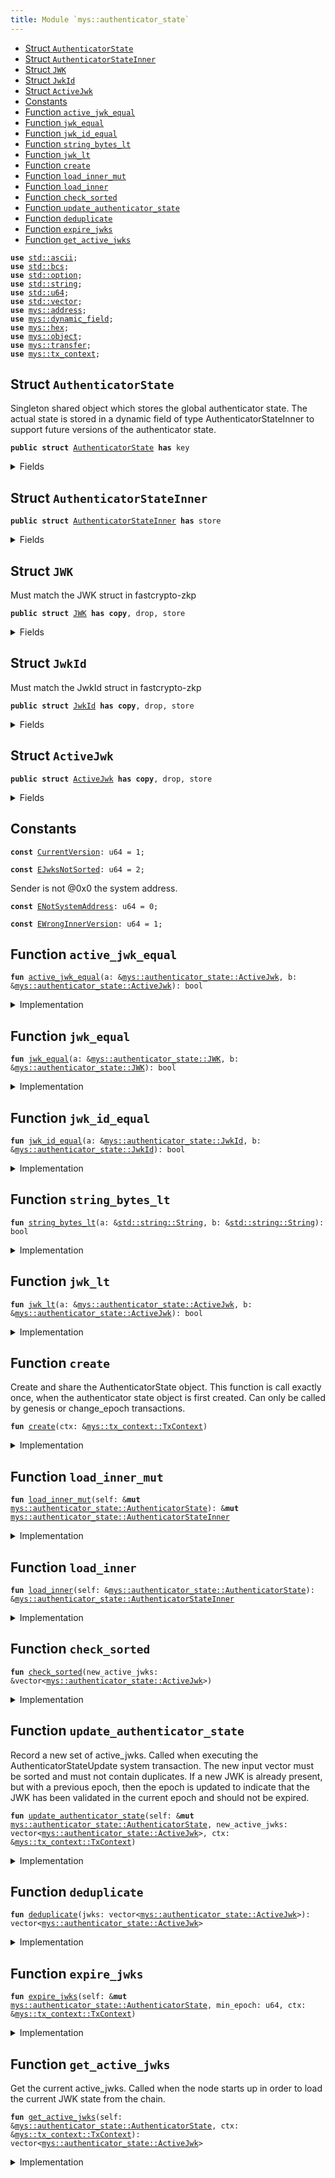 ```yaml
---
title: Module `mys::authenticator_state`
---
```




-  [Struct `AuthenticatorState`](#mys_authenticator_state_AuthenticatorState)
-  [Struct `AuthenticatorStateInner`](#mys_authenticator_state_AuthenticatorStateInner)
-  [Struct `JWK`](#mys_authenticator_state_JWK)
-  [Struct `JwkId`](#mys_authenticator_state_JwkId)
-  [Struct `ActiveJwk`](#mys_authenticator_state_ActiveJwk)
-  [Constants](#@Constants_0)
-  [Function `active_jwk_equal`](#mys_authenticator_state_active_jwk_equal)
-  [Function `jwk_equal`](#mys_authenticator_state_jwk_equal)
-  [Function `jwk_id_equal`](#mys_authenticator_state_jwk_id_equal)
-  [Function `string_bytes_lt`](#mys_authenticator_state_string_bytes_lt)
-  [Function `jwk_lt`](#mys_authenticator_state_jwk_lt)
-  [Function `create`](#mys_authenticator_state_create)
-  [Function `load_inner_mut`](#mys_authenticator_state_load_inner_mut)
-  [Function `load_inner`](#mys_authenticator_state_load_inner)
-  [Function `check_sorted`](#mys_authenticator_state_check_sorted)
-  [Function `update_authenticator_state`](#mys_authenticator_state_update_authenticator_state)
-  [Function `deduplicate`](#mys_authenticator_state_deduplicate)
-  [Function `expire_jwks`](#mys_authenticator_state_expire_jwks)
-  [Function `get_active_jwks`](#mys_authenticator_state_get_active_jwks)


<pre><code><b>use</b> <a href="../std/ascii.md#std_ascii">std::ascii</a>;
<b>use</b> <a href="../std/bcs.md#std_bcs">std::bcs</a>;
<b>use</b> <a href="../std/option.md#std_option">std::option</a>;
<b>use</b> <a href="../std/string.md#std_string">std::string</a>;
<b>use</b> <a href="../std/u64.md#std_u64">std::u64</a>;
<b>use</b> <a href="../std/vector.md#std_vector">std::vector</a>;
<b>use</b> <a href="../mys/address.md#mys_address">mys::address</a>;
<b>use</b> <a href="../mys/dynamic_field.md#mys_dynamic_field">mys::dynamic_field</a>;
<b>use</b> <a href="../mys/hex.md#mys_hex">mys::hex</a>;
<b>use</b> <a href="../mys/object.md#mys_object">mys::object</a>;
<b>use</b> <a href="../mys/transfer.md#mys_transfer">mys::transfer</a>;
<b>use</b> <a href="../mys/tx_context.md#mys_tx_context">mys::tx_context</a>;
</code></pre>



<a name="mys_authenticator_state_AuthenticatorState"></a>

## Struct `AuthenticatorState`

Singleton shared object which stores the global authenticator state.
The actual state is stored in a dynamic field of type AuthenticatorStateInner to support
future versions of the authenticator state.


<pre><code><b>public</b> <b>struct</b> <a href="../mys/authenticator_state.md#mys_authenticator_state_AuthenticatorState">AuthenticatorState</a> <b>has</b> key
</code></pre>



<details>
<summary>Fields</summary>


<dl>
<dt>
<code>id: <a href="../mys/object.md#mys_object_UID">mys::object::UID</a></code>
</dt>
<dd>
</dd>
<dt>
<code>version: u64</code>
</dt>
<dd>
</dd>
</dl>


</details>

<a name="mys_authenticator_state_AuthenticatorStateInner"></a>

## Struct `AuthenticatorStateInner`



<pre><code><b>public</b> <b>struct</b> <a href="../mys/authenticator_state.md#mys_authenticator_state_AuthenticatorStateInner">AuthenticatorStateInner</a> <b>has</b> store
</code></pre>



<details>
<summary>Fields</summary>


<dl>
<dt>
<code>version: u64</code>
</dt>
<dd>
</dd>
<dt>
<code>active_jwks: vector&lt;<a href="../mys/authenticator_state.md#mys_authenticator_state_ActiveJwk">mys::authenticator_state::ActiveJwk</a>&gt;</code>
</dt>
<dd>
 List of currently active JWKs.
</dd>
</dl>


</details>

<a name="mys_authenticator_state_JWK"></a>

## Struct `JWK`

Must match the JWK struct in fastcrypto-zkp


<pre><code><b>public</b> <b>struct</b> <a href="../mys/authenticator_state.md#mys_authenticator_state_JWK">JWK</a> <b>has</b> <b>copy</b>, drop, store
</code></pre>



<details>
<summary>Fields</summary>


<dl>
<dt>
<code>kty: <a href="../std/string.md#std_string_String">std::string::String</a></code>
</dt>
<dd>
</dd>
<dt>
<code>e: <a href="../std/string.md#std_string_String">std::string::String</a></code>
</dt>
<dd>
</dd>
<dt>
<code>n: <a href="../std/string.md#std_string_String">std::string::String</a></code>
</dt>
<dd>
</dd>
<dt>
<code>alg: <a href="../std/string.md#std_string_String">std::string::String</a></code>
</dt>
<dd>
</dd>
</dl>


</details>

<a name="mys_authenticator_state_JwkId"></a>

## Struct `JwkId`

Must match the JwkId struct in fastcrypto-zkp


<pre><code><b>public</b> <b>struct</b> <a href="../mys/authenticator_state.md#mys_authenticator_state_JwkId">JwkId</a> <b>has</b> <b>copy</b>, drop, store
</code></pre>



<details>
<summary>Fields</summary>


<dl>
<dt>
<code>iss: <a href="../std/string.md#std_string_String">std::string::String</a></code>
</dt>
<dd>
</dd>
<dt>
<code>kid: <a href="../std/string.md#std_string_String">std::string::String</a></code>
</dt>
<dd>
</dd>
</dl>


</details>

<a name="mys_authenticator_state_ActiveJwk"></a>

## Struct `ActiveJwk`



<pre><code><b>public</b> <b>struct</b> <a href="../mys/authenticator_state.md#mys_authenticator_state_ActiveJwk">ActiveJwk</a> <b>has</b> <b>copy</b>, drop, store
</code></pre>



<details>
<summary>Fields</summary>


<dl>
<dt>
<code>jwk_id: <a href="../mys/authenticator_state.md#mys_authenticator_state_JwkId">mys::authenticator_state::JwkId</a></code>
</dt>
<dd>
</dd>
<dt>
<code>jwk: <a href="../mys/authenticator_state.md#mys_authenticator_state_JWK">mys::authenticator_state::JWK</a></code>
</dt>
<dd>
</dd>
<dt>
<code>epoch: u64</code>
</dt>
<dd>
</dd>
</dl>


</details>

<a name="@Constants_0"></a>

## Constants


<a name="mys_authenticator_state_CurrentVersion"></a>



<pre><code><b>const</b> <a href="../mys/authenticator_state.md#mys_authenticator_state_CurrentVersion">CurrentVersion</a>: u64 = 1;
</code></pre>



<a name="mys_authenticator_state_EJwksNotSorted"></a>



<pre><code><b>const</b> <a href="../mys/authenticator_state.md#mys_authenticator_state_EJwksNotSorted">EJwksNotSorted</a>: u64 = 2;
</code></pre>



<a name="mys_authenticator_state_ENotSystemAddress"></a>

Sender is not @0x0 the system address.


<pre><code><b>const</b> <a href="../mys/authenticator_state.md#mys_authenticator_state_ENotSystemAddress">ENotSystemAddress</a>: u64 = 0;
</code></pre>



<a name="mys_authenticator_state_EWrongInnerVersion"></a>



<pre><code><b>const</b> <a href="../mys/authenticator_state.md#mys_authenticator_state_EWrongInnerVersion">EWrongInnerVersion</a>: u64 = 1;
</code></pre>



<a name="mys_authenticator_state_active_jwk_equal"></a>

## Function `active_jwk_equal`



<pre><code><b>fun</b> <a href="../mys/authenticator_state.md#mys_authenticator_state_active_jwk_equal">active_jwk_equal</a>(a: &<a href="../mys/authenticator_state.md#mys_authenticator_state_ActiveJwk">mys::authenticator_state::ActiveJwk</a>, b: &<a href="../mys/authenticator_state.md#mys_authenticator_state_ActiveJwk">mys::authenticator_state::ActiveJwk</a>): bool
</code></pre>



<details>
<summary>Implementation</summary>


<pre><code><b>fun</b> <a href="../mys/authenticator_state.md#mys_authenticator_state_active_jwk_equal">active_jwk_equal</a>(a: &<a href="../mys/authenticator_state.md#mys_authenticator_state_ActiveJwk">ActiveJwk</a>, b: &<a href="../mys/authenticator_state.md#mys_authenticator_state_ActiveJwk">ActiveJwk</a>): bool {
    // note: epoch is ignored
    <a href="../mys/authenticator_state.md#mys_authenticator_state_jwk_equal">jwk_equal</a>(&a.jwk, &b.jwk) && <a href="../mys/authenticator_state.md#mys_authenticator_state_jwk_id_equal">jwk_id_equal</a>(&a.jwk_id, &b.jwk_id)
}
</code></pre>



</details>

<a name="mys_authenticator_state_jwk_equal"></a>

## Function `jwk_equal`



<pre><code><b>fun</b> <a href="../mys/authenticator_state.md#mys_authenticator_state_jwk_equal">jwk_equal</a>(a: &<a href="../mys/authenticator_state.md#mys_authenticator_state_JWK">mys::authenticator_state::JWK</a>, b: &<a href="../mys/authenticator_state.md#mys_authenticator_state_JWK">mys::authenticator_state::JWK</a>): bool
</code></pre>



<details>
<summary>Implementation</summary>


<pre><code><b>fun</b> <a href="../mys/authenticator_state.md#mys_authenticator_state_jwk_equal">jwk_equal</a>(a: &<a href="../mys/authenticator_state.md#mys_authenticator_state_JWK">JWK</a>, b: &<a href="../mys/authenticator_state.md#mys_authenticator_state_JWK">JWK</a>): bool {
    (&a.kty == &b.kty) &&
        (&a.e == &b.e) &&
        (&a.n == &b.n) &&
        (&a.alg == &b.alg)
}
</code></pre>



</details>

<a name="mys_authenticator_state_jwk_id_equal"></a>

## Function `jwk_id_equal`



<pre><code><b>fun</b> <a href="../mys/authenticator_state.md#mys_authenticator_state_jwk_id_equal">jwk_id_equal</a>(a: &<a href="../mys/authenticator_state.md#mys_authenticator_state_JwkId">mys::authenticator_state::JwkId</a>, b: &<a href="../mys/authenticator_state.md#mys_authenticator_state_JwkId">mys::authenticator_state::JwkId</a>): bool
</code></pre>



<details>
<summary>Implementation</summary>


<pre><code><b>fun</b> <a href="../mys/authenticator_state.md#mys_authenticator_state_jwk_id_equal">jwk_id_equal</a>(a: &<a href="../mys/authenticator_state.md#mys_authenticator_state_JwkId">JwkId</a>, b: &<a href="../mys/authenticator_state.md#mys_authenticator_state_JwkId">JwkId</a>): bool {
    (&a.iss == &b.iss) && (&a.kid == &b.kid)
}
</code></pre>



</details>

<a name="mys_authenticator_state_string_bytes_lt"></a>

## Function `string_bytes_lt`



<pre><code><b>fun</b> <a href="../mys/authenticator_state.md#mys_authenticator_state_string_bytes_lt">string_bytes_lt</a>(a: &<a href="../std/string.md#std_string_String">std::string::String</a>, b: &<a href="../std/string.md#std_string_String">std::string::String</a>): bool
</code></pre>



<details>
<summary>Implementation</summary>


<pre><code><b>fun</b> <a href="../mys/authenticator_state.md#mys_authenticator_state_string_bytes_lt">string_bytes_lt</a>(a: &String, b: &String): bool {
    <b>let</b> a_bytes = a.as_bytes();
    <b>let</b> b_bytes = b.as_bytes();
    <b>if</b> (a_bytes.length() &lt; b_bytes.length()) {
        <b>true</b>
    } <b>else</b> <b>if</b> (a_bytes.length() &gt; b_bytes.length()) {
        <b>false</b>
    } <b>else</b> {
        <b>let</b> <b>mut</b> i = 0;
        <b>while</b> (i &lt; a_bytes.length()) {
            <b>let</b> a_byte = a_bytes[i];
            <b>let</b> b_byte = b_bytes[i];
            <b>if</b> (a_byte &lt; b_byte) {
                <b>return</b> <b>true</b>
            } <b>else</b> <b>if</b> (a_byte &gt; b_byte) {
                <b>return</b> <b>false</b>
            };
            i = i + 1;
        };
        // all bytes are equal
        <b>false</b>
    }
}
</code></pre>



</details>

<a name="mys_authenticator_state_jwk_lt"></a>

## Function `jwk_lt`



<pre><code><b>fun</b> <a href="../mys/authenticator_state.md#mys_authenticator_state_jwk_lt">jwk_lt</a>(a: &<a href="../mys/authenticator_state.md#mys_authenticator_state_ActiveJwk">mys::authenticator_state::ActiveJwk</a>, b: &<a href="../mys/authenticator_state.md#mys_authenticator_state_ActiveJwk">mys::authenticator_state::ActiveJwk</a>): bool
</code></pre>



<details>
<summary>Implementation</summary>


<pre><code><b>fun</b> <a href="../mys/authenticator_state.md#mys_authenticator_state_jwk_lt">jwk_lt</a>(a: &<a href="../mys/authenticator_state.md#mys_authenticator_state_ActiveJwk">ActiveJwk</a>, b: &<a href="../mys/authenticator_state.md#mys_authenticator_state_ActiveJwk">ActiveJwk</a>): bool {
    // note: epoch is ignored
    <b>if</b> (&a.jwk_id.iss != &b.jwk_id.iss) {
        <b>return</b> <a href="../mys/authenticator_state.md#mys_authenticator_state_string_bytes_lt">string_bytes_lt</a>(&a.jwk_id.iss, &b.jwk_id.iss)
    };
    <b>if</b> (&a.jwk_id.kid != &b.jwk_id.kid) {
        <b>return</b> <a href="../mys/authenticator_state.md#mys_authenticator_state_string_bytes_lt">string_bytes_lt</a>(&a.jwk_id.kid, &b.jwk_id.kid)
    };
    <b>if</b> (&a.jwk.kty != &b.jwk.kty) {
        <b>return</b> <a href="../mys/authenticator_state.md#mys_authenticator_state_string_bytes_lt">string_bytes_lt</a>(&a.jwk.kty, &b.jwk.kty)
    };
    <b>if</b> (&a.jwk.e != &b.jwk.e) {
        <b>return</b> <a href="../mys/authenticator_state.md#mys_authenticator_state_string_bytes_lt">string_bytes_lt</a>(&a.jwk.e, &b.jwk.e)
    };
    <b>if</b> (&a.jwk.n != &b.jwk.n) {
        <b>return</b> <a href="../mys/authenticator_state.md#mys_authenticator_state_string_bytes_lt">string_bytes_lt</a>(&a.jwk.n, &b.jwk.n)
    };
    <a href="../mys/authenticator_state.md#mys_authenticator_state_string_bytes_lt">string_bytes_lt</a>(&a.jwk.alg, &b.jwk.alg)
}
</code></pre>



</details>

<a name="mys_authenticator_state_create"></a>

## Function `create`

Create and share the AuthenticatorState object. This function is call exactly once, when
the authenticator state object is first created.
Can only be called by genesis or change_epoch transactions.


<pre><code><b>fun</b> <a href="../mys/authenticator_state.md#mys_authenticator_state_create">create</a>(ctx: &<a href="../mys/tx_context.md#mys_tx_context_TxContext">mys::tx_context::TxContext</a>)
</code></pre>



<details>
<summary>Implementation</summary>


<pre><code><b>fun</b> <a href="../mys/authenticator_state.md#mys_authenticator_state_create">create</a>(ctx: &TxContext) {
    <b>assert</b>!(ctx.sender() == @0x0, <a href="../mys/authenticator_state.md#mys_authenticator_state_ENotSystemAddress">ENotSystemAddress</a>);
    <b>let</b> version = <a href="../mys/authenticator_state.md#mys_authenticator_state_CurrentVersion">CurrentVersion</a>;
    <b>let</b> inner = <a href="../mys/authenticator_state.md#mys_authenticator_state_AuthenticatorStateInner">AuthenticatorStateInner</a> {
        version,
        active_jwks: vector[],
    };
    <b>let</b> <b>mut</b> self = <a href="../mys/authenticator_state.md#mys_authenticator_state_AuthenticatorState">AuthenticatorState</a> {
        id: <a href="../mys/object.md#mys_object_authenticator_state">object::authenticator_state</a>(),
        version,
    };
    <a href="../mys/dynamic_field.md#mys_dynamic_field_add">dynamic_field::add</a>(&<b>mut</b> self.id, version, inner);
    <a href="../mys/transfer.md#mys_transfer_share_object">transfer::share_object</a>(self);
}
</code></pre>



</details>

<a name="mys_authenticator_state_load_inner_mut"></a>

## Function `load_inner_mut`



<pre><code><b>fun</b> <a href="../mys/authenticator_state.md#mys_authenticator_state_load_inner_mut">load_inner_mut</a>(self: &<b>mut</b> <a href="../mys/authenticator_state.md#mys_authenticator_state_AuthenticatorState">mys::authenticator_state::AuthenticatorState</a>): &<b>mut</b> <a href="../mys/authenticator_state.md#mys_authenticator_state_AuthenticatorStateInner">mys::authenticator_state::AuthenticatorStateInner</a>
</code></pre>



<details>
<summary>Implementation</summary>


<pre><code><b>fun</b> <a href="../mys/authenticator_state.md#mys_authenticator_state_load_inner_mut">load_inner_mut</a>(self: &<b>mut</b> <a href="../mys/authenticator_state.md#mys_authenticator_state_AuthenticatorState">AuthenticatorState</a>): &<b>mut</b> <a href="../mys/authenticator_state.md#mys_authenticator_state_AuthenticatorStateInner">AuthenticatorStateInner</a> {
    <b>let</b> version = self.version;
    // replace this with a lazy update function when we add a new version of the inner <a href="../mys/object.md#mys_object">object</a>.
    <b>assert</b>!(version == <a href="../mys/authenticator_state.md#mys_authenticator_state_CurrentVersion">CurrentVersion</a>, <a href="../mys/authenticator_state.md#mys_authenticator_state_EWrongInnerVersion">EWrongInnerVersion</a>);
    <b>let</b> inner: &<b>mut</b> <a href="../mys/authenticator_state.md#mys_authenticator_state_AuthenticatorStateInner">AuthenticatorStateInner</a> = <a href="../mys/dynamic_field.md#mys_dynamic_field_borrow_mut">dynamic_field::borrow_mut</a>(&<b>mut</b> self.id, self.version);
    <b>assert</b>!(inner.version == version, <a href="../mys/authenticator_state.md#mys_authenticator_state_EWrongInnerVersion">EWrongInnerVersion</a>);
    inner
}
</code></pre>



</details>

<a name="mys_authenticator_state_load_inner"></a>

## Function `load_inner`



<pre><code><b>fun</b> <a href="../mys/authenticator_state.md#mys_authenticator_state_load_inner">load_inner</a>(self: &<a href="../mys/authenticator_state.md#mys_authenticator_state_AuthenticatorState">mys::authenticator_state::AuthenticatorState</a>): &<a href="../mys/authenticator_state.md#mys_authenticator_state_AuthenticatorStateInner">mys::authenticator_state::AuthenticatorStateInner</a>
</code></pre>



<details>
<summary>Implementation</summary>


<pre><code><b>fun</b> <a href="../mys/authenticator_state.md#mys_authenticator_state_load_inner">load_inner</a>(self: &<a href="../mys/authenticator_state.md#mys_authenticator_state_AuthenticatorState">AuthenticatorState</a>): &<a href="../mys/authenticator_state.md#mys_authenticator_state_AuthenticatorStateInner">AuthenticatorStateInner</a> {
    <b>let</b> version = self.version;
    // replace this with a lazy update function when we add a new version of the inner <a href="../mys/object.md#mys_object">object</a>.
    <b>assert</b>!(version == <a href="../mys/authenticator_state.md#mys_authenticator_state_CurrentVersion">CurrentVersion</a>, <a href="../mys/authenticator_state.md#mys_authenticator_state_EWrongInnerVersion">EWrongInnerVersion</a>);
    <b>let</b> inner: &<a href="../mys/authenticator_state.md#mys_authenticator_state_AuthenticatorStateInner">AuthenticatorStateInner</a> = <a href="../mys/dynamic_field.md#mys_dynamic_field_borrow">dynamic_field::borrow</a>(&self.id, self.version);
    <b>assert</b>!(inner.version == version, <a href="../mys/authenticator_state.md#mys_authenticator_state_EWrongInnerVersion">EWrongInnerVersion</a>);
    inner
}
</code></pre>



</details>

<a name="mys_authenticator_state_check_sorted"></a>

## Function `check_sorted`



<pre><code><b>fun</b> <a href="../mys/authenticator_state.md#mys_authenticator_state_check_sorted">check_sorted</a>(new_active_jwks: &vector&lt;<a href="../mys/authenticator_state.md#mys_authenticator_state_ActiveJwk">mys::authenticator_state::ActiveJwk</a>&gt;)
</code></pre>



<details>
<summary>Implementation</summary>


<pre><code><b>fun</b> <a href="../mys/authenticator_state.md#mys_authenticator_state_check_sorted">check_sorted</a>(new_active_jwks: &vector&lt;<a href="../mys/authenticator_state.md#mys_authenticator_state_ActiveJwk">ActiveJwk</a>&gt;) {
    <b>let</b> <b>mut</b> i = 0;
    <b>while</b> (i &lt; new_active_jwks.length() - 1) {
        <b>let</b> a = &new_active_jwks[i];
        <b>let</b> b = &new_active_jwks[i + 1];
        <b>assert</b>!(<a href="../mys/authenticator_state.md#mys_authenticator_state_jwk_lt">jwk_lt</a>(a, b), <a href="../mys/authenticator_state.md#mys_authenticator_state_EJwksNotSorted">EJwksNotSorted</a>);
        i = i + 1;
    };
}
</code></pre>



</details>

<a name="mys_authenticator_state_update_authenticator_state"></a>

## Function `update_authenticator_state`

Record a new set of active_jwks. Called when executing the AuthenticatorStateUpdate system
transaction. The new input vector must be sorted and must not contain duplicates.
If a new JWK is already present, but with a previous epoch, then the epoch is updated to
indicate that the JWK has been validated in the current epoch and should not be expired.


<pre><code><b>fun</b> <a href="../mys/authenticator_state.md#mys_authenticator_state_update_authenticator_state">update_authenticator_state</a>(self: &<b>mut</b> <a href="../mys/authenticator_state.md#mys_authenticator_state_AuthenticatorState">mys::authenticator_state::AuthenticatorState</a>, new_active_jwks: vector&lt;<a href="../mys/authenticator_state.md#mys_authenticator_state_ActiveJwk">mys::authenticator_state::ActiveJwk</a>&gt;, ctx: &<a href="../mys/tx_context.md#mys_tx_context_TxContext">mys::tx_context::TxContext</a>)
</code></pre>



<details>
<summary>Implementation</summary>


<pre><code><b>fun</b> <a href="../mys/authenticator_state.md#mys_authenticator_state_update_authenticator_state">update_authenticator_state</a>(
    self: &<b>mut</b> <a href="../mys/authenticator_state.md#mys_authenticator_state_AuthenticatorState">AuthenticatorState</a>,
    new_active_jwks: vector&lt;<a href="../mys/authenticator_state.md#mys_authenticator_state_ActiveJwk">ActiveJwk</a>&gt;,
    ctx: &TxContext,
) {
    // Validator will make a special system call with sender set <b>as</b> 0x0.
    <b>assert</b>!(ctx.sender() == @0x0, <a href="../mys/authenticator_state.md#mys_authenticator_state_ENotSystemAddress">ENotSystemAddress</a>);
    <a href="../mys/authenticator_state.md#mys_authenticator_state_check_sorted">check_sorted</a>(&new_active_jwks);
    <b>let</b> new_active_jwks = <a href="../mys/authenticator_state.md#mys_authenticator_state_deduplicate">deduplicate</a>(new_active_jwks);
    <b>let</b> inner = self.<a href="../mys/authenticator_state.md#mys_authenticator_state_load_inner_mut">load_inner_mut</a>();
    <b>let</b> <b>mut</b> res = vector[];
    <b>let</b> <b>mut</b> i = 0;
    <b>let</b> <b>mut</b> j = 0;
    <b>let</b> active_jwks_len = inner.active_jwks.length();
    <b>let</b> new_active_jwks_len = new_active_jwks.length();
    <b>while</b> (i &lt; active_jwks_len && j &lt; new_active_jwks_len) {
        <b>let</b> old_jwk = &inner.active_jwks[i];
        <b>let</b> new_jwk = &new_active_jwks[j];
        // when they are equal, push only one, but <b>use</b> the max epoch of the two
        <b>if</b> (<a href="../mys/authenticator_state.md#mys_authenticator_state_active_jwk_equal">active_jwk_equal</a>(old_jwk, new_jwk)) {
            <b>let</b> <b>mut</b> jwk = *old_jwk;
            jwk.epoch = old_jwk.epoch.max(new_jwk.epoch);
            res.push_back(jwk);
            i = i + 1;
            j = j + 1;
        } <b>else</b> <b>if</b> (<a href="../mys/authenticator_state.md#mys_authenticator_state_jwk_id_equal">jwk_id_equal</a>(&old_jwk.jwk_id, &new_jwk.jwk_id)) {
            // <b>if</b> only jwk_id is equal, then the key <b>has</b> changed. Providers should not send
            // JWKs like this, but <b>if</b> they do, we must ignore the new <a href="../mys/authenticator_state.md#mys_authenticator_state_JWK">JWK</a> to avoid having a
            // liveness / forking issues
            res.push_back(*old_jwk);
            i = i + 1;
            j = j + 1;
        } <b>else</b> <b>if</b> (<a href="../mys/authenticator_state.md#mys_authenticator_state_jwk_lt">jwk_lt</a>(old_jwk, new_jwk)) {
            res.push_back(*old_jwk);
            i = i + 1;
        } <b>else</b> {
            res.push_back(*new_jwk);
            j = j + 1;
        }
    };
    <b>while</b> (i &lt; active_jwks_len) {
        res.push_back(inner.active_jwks[i]);
        i = i + 1;
    };
    <b>while</b> (j &lt; new_active_jwks_len) {
        res.push_back(new_active_jwks[j]);
        j = j + 1;
    };
    inner.active_jwks = res;
}
</code></pre>



</details>

<a name="mys_authenticator_state_deduplicate"></a>

## Function `deduplicate`



<pre><code><b>fun</b> <a href="../mys/authenticator_state.md#mys_authenticator_state_deduplicate">deduplicate</a>(jwks: vector&lt;<a href="../mys/authenticator_state.md#mys_authenticator_state_ActiveJwk">mys::authenticator_state::ActiveJwk</a>&gt;): vector&lt;<a href="../mys/authenticator_state.md#mys_authenticator_state_ActiveJwk">mys::authenticator_state::ActiveJwk</a>&gt;
</code></pre>



<details>
<summary>Implementation</summary>


<pre><code><b>fun</b> <a href="../mys/authenticator_state.md#mys_authenticator_state_deduplicate">deduplicate</a>(jwks: vector&lt;<a href="../mys/authenticator_state.md#mys_authenticator_state_ActiveJwk">ActiveJwk</a>&gt;): vector&lt;<a href="../mys/authenticator_state.md#mys_authenticator_state_ActiveJwk">ActiveJwk</a>&gt; {
    <b>let</b> <b>mut</b> res = vector[];
    <b>let</b> <b>mut</b> i = 0;
    <b>let</b> <b>mut</b> prev: Option&lt;<a href="../mys/authenticator_state.md#mys_authenticator_state_JwkId">JwkId</a>&gt; = option::none();
    <b>while</b> (i &lt; jwks.length()) {
        <b>let</b> jwk = &jwks[i];
        <b>if</b> (prev.is_none()) {
            prev.fill(jwk.jwk_id);
        } <b>else</b> <b>if</b> (<a href="../mys/authenticator_state.md#mys_authenticator_state_jwk_id_equal">jwk_id_equal</a>(prev.<a href="../mys/borrow.md#mys_borrow">borrow</a>(), &jwk.jwk_id)) {
            // skip duplicate jwks in input
            i = i + 1;
            <b>continue</b>
        } <b>else</b> {
            *prev.borrow_mut() = jwk.jwk_id;
        };
        res.push_back(*jwk);
        i = i + 1;
    };
    res
}
</code></pre>



</details>

<a name="mys_authenticator_state_expire_jwks"></a>

## Function `expire_jwks`



<pre><code><b>fun</b> <a href="../mys/authenticator_state.md#mys_authenticator_state_expire_jwks">expire_jwks</a>(self: &<b>mut</b> <a href="../mys/authenticator_state.md#mys_authenticator_state_AuthenticatorState">mys::authenticator_state::AuthenticatorState</a>, min_epoch: u64, ctx: &<a href="../mys/tx_context.md#mys_tx_context_TxContext">mys::tx_context::TxContext</a>)
</code></pre>



<details>
<summary>Implementation</summary>


<pre><code><b>fun</b> <a href="../mys/authenticator_state.md#mys_authenticator_state_expire_jwks">expire_jwks</a>(
    self: &<b>mut</b> <a href="../mys/authenticator_state.md#mys_authenticator_state_AuthenticatorState">AuthenticatorState</a>,
    // any jwk below this epoch is not retained
    min_epoch: u64,
    ctx: &TxContext,
) {
    // This will only be called by mys_system::advance_epoch
    <b>assert</b>!(ctx.sender() == @0x0, <a href="../mys/authenticator_state.md#mys_authenticator_state_ENotSystemAddress">ENotSystemAddress</a>);
    <b>let</b> inner = <a href="../mys/authenticator_state.md#mys_authenticator_state_load_inner_mut">load_inner_mut</a>(self);
    <b>let</b> len = inner.active_jwks.length();
    // first we count how many jwks from each issuer are above the min_epoch
    // and store the counts in a vector that parallels the (sorted) active_jwks vector
    <b>let</b> <b>mut</b> issuer_max_epochs = vector[];
    <b>let</b> <b>mut</b> i = 0;
    <b>let</b> <b>mut</b> prev_issuer: Option&lt;String&gt; = option::none();
    <b>while</b> (i &lt; len) {
        <b>let</b> cur = &inner.active_jwks[i];
        <b>let</b> cur_iss = &cur.jwk_id.iss;
        <b>if</b> (prev_issuer.is_none()) {
            prev_issuer.fill(*cur_iss);
            issuer_max_epochs.push_back(cur.epoch);
        } <b>else</b> {
            <b>if</b> (cur_iss == prev_issuer.<a href="../mys/borrow.md#mys_borrow">borrow</a>()) {
                <b>let</b> back = issuer_max_epochs.length() - 1;
                <b>let</b> prev_max_epoch = &<b>mut</b> issuer_max_epochs[back];
                *prev_max_epoch = (*prev_max_epoch).max(cur.epoch);
            } <b>else</b> {
                *prev_issuer.borrow_mut() = *cur_iss;
                issuer_max_epochs.push_back(cur.epoch);
            }
        };
        i = i + 1;
    };
    // Now, filter out any JWKs that are below the min_epoch, unless that issuer <b>has</b> no
    // JWKs &gt;= the min_epoch, in which case we keep all of them.
    <b>let</b> <b>mut</b> new_active_jwks: vector&lt;<a href="../mys/authenticator_state.md#mys_authenticator_state_ActiveJwk">ActiveJwk</a>&gt; = vector[];
    <b>let</b> <b>mut</b> prev_issuer: Option&lt;String&gt; = option::none();
    <b>let</b> <b>mut</b> i = 0;
    <b>let</b> <b>mut</b> j = 0;
    <b>while</b> (i &lt; len) {
        <b>let</b> jwk = &inner.active_jwks[i];
        <b>let</b> cur_iss = &jwk.jwk_id.iss;
        <b>if</b> (prev_issuer.is_none()) {
            prev_issuer.fill(*cur_iss);
        } <b>else</b> <b>if</b> (cur_iss != prev_issuer.<a href="../mys/borrow.md#mys_borrow">borrow</a>()) {
            *prev_issuer.borrow_mut() = *cur_iss;
            j = j + 1;
        };
        <b>let</b> max_epoch_for_iss = &issuer_max_epochs[j];
        // TODO: <b>if</b> the iss <b>for</b> this jwk <b>has</b> *no* jwks that meet the minimum epoch,
        // then expire nothing.
        <b>if</b> (*max_epoch_for_iss &lt; min_epoch || jwk.epoch &gt;= min_epoch) {
            new_active_jwks.push_back(*jwk);
        };
        i = i + 1;
    };
    inner.active_jwks = new_active_jwks;
}
</code></pre>



</details>

<a name="mys_authenticator_state_get_active_jwks"></a>

## Function `get_active_jwks`

Get the current active_jwks. Called when the node starts up in order to load the current
JWK state from the chain.


<pre><code><b>fun</b> <a href="../mys/authenticator_state.md#mys_authenticator_state_get_active_jwks">get_active_jwks</a>(self: &<a href="../mys/authenticator_state.md#mys_authenticator_state_AuthenticatorState">mys::authenticator_state::AuthenticatorState</a>, ctx: &<a href="../mys/tx_context.md#mys_tx_context_TxContext">mys::tx_context::TxContext</a>): vector&lt;<a href="../mys/authenticator_state.md#mys_authenticator_state_ActiveJwk">mys::authenticator_state::ActiveJwk</a>&gt;
</code></pre>



<details>
<summary>Implementation</summary>


<pre><code><b>fun</b> <a href="../mys/authenticator_state.md#mys_authenticator_state_get_active_jwks">get_active_jwks</a>(self: &<a href="../mys/authenticator_state.md#mys_authenticator_state_AuthenticatorState">AuthenticatorState</a>, ctx: &TxContext): vector&lt;<a href="../mys/authenticator_state.md#mys_authenticator_state_ActiveJwk">ActiveJwk</a>&gt; {
    <b>assert</b>!(ctx.sender() == @0x0, <a href="../mys/authenticator_state.md#mys_authenticator_state_ENotSystemAddress">ENotSystemAddress</a>);
    self.<a href="../mys/authenticator_state.md#mys_authenticator_state_load_inner">load_inner</a>().active_jwks
}
</code></pre>



</details>
